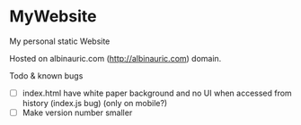 # MyWebsite
My personal static Website

Hosted on albinauric.com (http://albinauric.com) domain.

Todo & known bugs

- [ ] index.html have white paper background and no UI when accessed from history (index.js bug) (only on mobile?)
- [ ] Make version number smaller
